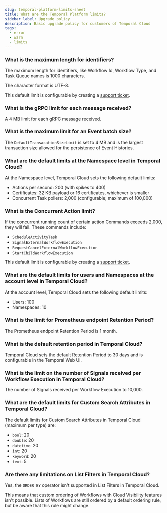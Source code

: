 ```yaml
---
slug: temporal-platform-limits-sheet
title: What are the Temporal Platform limits?
sidebar_label: Upgrade policy
description: Basic upgrade policy for customers of Temporal Cloud
tags:
  - error
  - warn
  - limits
---
```


### What is the maximum length for identifiers?

The maximum length for identifiers, like Workflow Id, Workflow Type, and Task Queue names is 1000 characters.

The character format is UTF-8.

This default limit is configurable by creating a [support ticket](/cloud/support#support-ticket).

### What is the gRPC limit for each message received?

A 4 MB limit for each gRPC message received.

### What is the maximum limit for an Event batch size?

The `DefaultTransacationSizeLimit` is set to 4 MB and is the largest transaction size allowed for the persistence of Event Histories.

### What are the default limits at the Namespace level in Temporal Cloud?

At the Namespace level, Temporal Cloud sets the following default limits:

- Actions per second: 200 (with spikes to 400)
- Certificates: 32 KB payload or 16 certificates, whichever is smaller
- Concurrent Task pollers: 2,000 (configurable; maximum of 100,000)

### What is the Concurrent Action limit?

If the concurrent running count of certain action Commands exceeds 2,000, they will fail. These commands include:

- `ScheduleActivityTask`
- `SignalExternalWorkflowExecution`
- `RequestCancelExternalWorkflowExecution`
- `StartChildWorkflowExecution`

This default limit is configurable by creating a [support ticket](/cloud/support#support-ticket).

### What are the default limits for users and Namespaces at the account level in Temporal Cloud?

At the account level, Temporal Cloud sets the following default limits:

- Users: 100
- Namespaces: 10

### What is the limit for Prometheus endpoint Retention Period?

The Prometheus endpoint Retention Period is 1 month.

### What is the default retention period in Temporal Cloud?

Temporal Cloud sets the default Retention Period to 30 days and is configurable in the Temporal Web UI.

### What is the limit on the number of Signals received per Workflow Execution in Temporal Cloud?

The number of Signals received per Workflow Execution to 10,000.

### What are the default limits for Custom Search Attributes in Temporal Cloud?

The default limits for Custom Search Attributes in Temporal Cloud (maximum per type) are:

- `bool`: 20
- `double`: 20
- `datetime`: 20
- `int`: 20
- `keyword`: 20
- `text`: 5

### Are there any limitations on List Filters in Temporal Cloud?

Yes, the `ORDER BY` operator isn't supported in List Filters in Temporal Cloud.

This means that custom ordering of Workflows with Cloud Visibility features isn't possible. Lists of Workflows are still ordered by a default ordering rule, but be aware that this rule might change.

